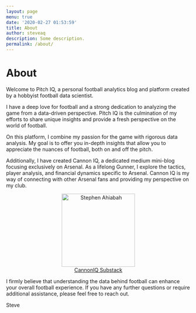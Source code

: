 ```yaml
---
layout: page
menu: true
date: '2020-02-27 01:53:59'
title: About
author: steveaq
description: Some description.
permalink: /about/
---
```



# About

Welcome to Pitch IQ, a personal football analytics blog and platform created by a hobbyist football data scientist. 

I have a deep love for football and a strong dedication to analyzing the game from a data-driven perspective. Pitch IQ is the culmination of my efforts to share unique insights and provide a fresh perspective on the world of football.

On this platform, I combine my passion for the game with rigorous data analysis. My goal is to offer you in-depth insights that allow you to appreciate the nuances of football, both on and off the pitch.

Additionally, I have created Cannon IQ, a dedicated medium mini-blog focusing exclusively on  Arsenal. As a lifelong Gunner, I explore the tactics, player analysis, and financial dynamics specific to Arsenal.
Cannon IQ is my way of connecting with other Arsenal fans and providing my perspective on my club.

<style>
  .container {
    display: flex;
    justify-content: center;
    align-items: center;
    height: 20%; /* Adjust this if necessary */
  }

  .image-container {
    text-align: center;
    margin: 0 10px; /* Adjust the margin as needed */
  }

  .img-rounded {
    width: 200px;
    max-width: 100%;
    height: auto;
    object-fit: cover;
  }
</style>


  <div class="image-container">
    <a href="link_to_image2">
      <img class="img-rounded" src="https://pbs.twimg.com/media/F-A6rcGXEAA3bSj?format=png&name=small" alt="Stephen Ahiabah">
    </a>
    <br>
    <a href="https://cannoniq.substack.com/">CannonIQ Substack</a>
  </div>

I firmly believe that understanding the data behind football can enhance your overall football experience.
If you have any further questions or require additional assistance, please feel free to reach out.

Steve 






	
